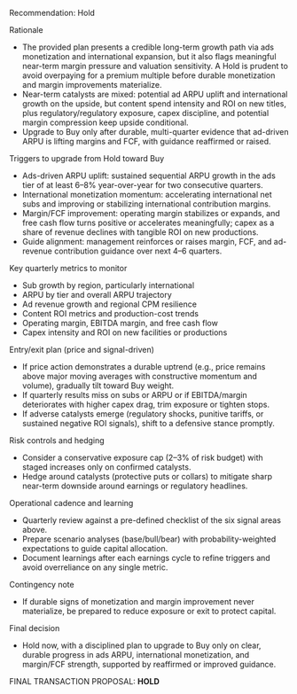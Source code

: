 Recommendation: Hold

Rationale
- The provided plan presents a credible long-term growth path via ads monetization and international expansion, but it also flags meaningful near-term margin pressure and valuation sensitivity. A Hold is prudent to avoid overpaying for a premium multiple before durable monetization and margin improvements materialize.
- Near-term catalysts are mixed: potential ad ARPU uplift and international growth on the upside, but content spend intensity and ROI on new titles, plus regulatory/regulatory exposure, capex discipline, and potential margin compression keep upside conditional.
- Upgrade to Buy only after durable, multi-quarter evidence that ad-driven ARPU is lifting margins and FCF, with guidance reaffirmed or raised.

Triggers to upgrade from Hold toward Buy
- Ads-driven ARPU uplift: sustained sequential ARPU growth in the ads tier of at least 6–8% year-over-year for two consecutive quarters.
- International monetization momentum: accelerating international net subs and improving or stabilizing international contribution margins.
- Margin/FCF improvement: operating margin stabilizes or expands, and free cash flow turns positive or accelerates meaningfully; capex as a share of revenue declines with tangible ROI on new productions.
- Guide alignment: management reinforces or raises margin, FCF, and ad-revenue contribution guidance over next 4–6 quarters.

Key quarterly metrics to monitor
- Sub growth by region, particularly international
- ARPU by tier and overall ARPU trajectory
- Ad revenue growth and regional CPM resilience
- Content ROI metrics and production-cost trends
- Operating margin, EBITDA margin, and free cash flow
- Capex intensity and ROI on new facilities or productions

Entry/exit plan (price and signal-driven)
- If price action demonstrates a durable uptrend (e.g., price remains above major moving averages with constructive momentum and volume), gradually tilt toward Buy weight.
- If quarterly results miss on subs or ARPU or if EBITDA/margin deteriorates with higher capex drag, trim exposure or tighten stops.
- If adverse catalysts emerge (regulatory shocks, punitive tariffs, or sustained negative ROI signals), shift to a defensive stance promptly.

Risk controls and hedging
- Consider a conservative exposure cap (2–3% of risk budget) with staged increases only on confirmed catalysts.
- Hedge around catalysts (protective puts or collars) to mitigate sharp near-term downside around earnings or regulatory headlines.

Operational cadence and learning
- Quarterly review against a pre-defined checklist of the six signal areas above.
- Prepare scenario analyses (base/bull/bear) with probability-weighted expectations to guide capital allocation.
- Document learnings after each earnings cycle to refine triggers and avoid overreliance on any single metric.

Contingency note
- If durable signs of monetization and margin improvement never materialize, be prepared to reduce exposure or exit to protect capital.

Final decision
- Hold now, with a disciplined plan to upgrade to Buy only on clear, durable progress in ads ARPU, international monetization, and margin/FCF strength, supported by reaffirmed or improved guidance.

FINAL TRANSACTION PROPOSAL: **HOLD**